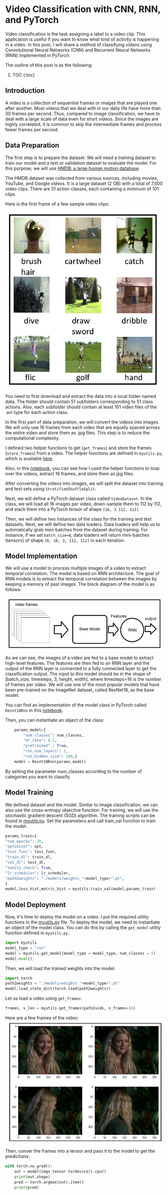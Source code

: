 # Video Classification with CNN, RNN, and PyTorch

Video classification is the task assigning a label to a video clip. This application is useful if you want to know what kind of
activity is happening in a video. In this post, I will share a method of classifying videos using Convolutional Neural Networks (CNN) and Recurrent Neural Networks (RNN) implemented in PyTorch.

The outline of this post is as the following:
1. TOC
{:toc}

## Introduction
A video is a collection of sequential frames or images that are played one after another. Most videos that we deal with in our daily life have
more than 30 frames per second. Thus, compared to image classification, we have to deal with a large scale of data even for short videos. Since the images are highly correlated, it is common to skip the intermediate frames and process fewer frames per second. 


## Data Preparation
The first step is to prepare the dataset. We will need a training dataset to train our model and a test or validation dataset to evaluate the model. For this purpose, we will use [HMDB: a large human motion database](https://serre-lab.clps.brown.edu/resource/hmdb-a-large-human-motion-database/#overview). 

The HMDB dataset was collected from various sources, including movies, YouTube, and Google videos. It is a large dataset (2 GB) with a total of 7,000 video clips. There are 51 action classes, each containing a minimum of 101 clips. 

Here is the first frame of a few sample video clips:

![sample collection](/images/vidclass/samplevid.png)

You need to first download and extract the data into a local folder named data. The folder should contain 51 subfolders corresponding to 51 class actions. Also, each subfolder should contain at least 101 video files of the .avi type for each action class. 

In the first part of data preparation, we will convert the videos into images. We will only use 16 frames from each video that are equally spaced across the entire video and store them as .jpg files. This step is to reduce the computational complexity.

I defined two helper functions to get (```get_frames```) and store the frames (```store_frames```) from a video. The helper functions are defined in ```myutils.py```, which is available [here](https://github.com/PacktPublishing/PyTorch-Computer-Vision-Cookbook/blob/master/Chapter10/myutils.py).

Also, in this [notebook](https://github.com/PacktPublishing/PyTorch-Computer-Vision-Cookbook/blob/master/Chapter10/prepare_data.ipynb), you can see how I used the helper functions to loop over the videos, extract 16 frames, and store them as jpg files.

After converting the videos into images, we will split the dataset into training and test sets using ```StratifiedShuffleSplit```. 

Next, we will define a PyTorch dataset class called ```VideoDataset```. In the class, we will load all 16 images per video, down-sample them to 112 by 112, and stack them into a PyTorch tensor of shape ```[16, 3 112, 112]```.

Then, we will define two instances of the class for the training and test datasets. Next, we will define two data loaders. Data loaders will help us to automatically grab mini-batches from the dataset during training. For instance, if we set ```batch_size=8```, data loaders will return mini-batches (tensors) of shape ```[8, 16, 3, 112, 112]``` in each iteration.



## Model Implementation
We will use a model to process multiple images of a video to extract temporal correlation. The model is based on RNN architecture. The goal of RNN models is to extract the
temporal correlation between the images by keeping a memory of past images. The block
diagram of the model is as follows:

![rnn model](/images/vidclass/rnnmodel.png)

As we can see, the images of a video are fed to a base model to extract high-level features.
The features are then fed to an RNN layer and the output of the RNN layer is connected to
a fully connected layer to get the classification output. The input to this model should be in
the shape of [batch_size, timesteps, 3, height, width], where timesteps=16 is
the number of frames per video. We will use one of the most popular models that have been
pre-trained on the ImageNet dataset, called ResNet18, as the base model.

You can find an implementation of the model class in PyTorch called ```Resnt18Rnn``` in this [notebook](https://github.com/PacktPublishing/PyTorch-Computer-Vision-Cookbook/blob/master/Chapter10/Chapter10.ipynb).

Then, you can instantiate an object of the class:

```python
    params_model={
        "num_classes": num_classes,
        "dr_rate": 0.1,
        "pretrained" : True,
        "rnn_num_layers": 1,
        "rnn_hidden_size": 100,}
    model = Resnt18Rnn(params_model)      
```

By setting the parameter num_classes according to the number of categories you want to classify.



## Model Training

We defined dataset and the model. Similar to image classification, we can also use the cross-entropy objective function. For training, we will
use the stochastic gradient descent (SGD) algorithm. The training scripts can be found in [myutils.py](https://github.com/PacktPublishing/PyTorch-Computer-Vision-Cookbook/blob/master/Chapter10/myutils.py). Set the parameters and call train_val function to train the model.

```python
params_train={
"num_epochs": 20,
"optimizer": opt,
"loss_func": loss_func,
"train_dl": train_dl,
"val_dl": test_dl,
"sanity_check": True,
"lr_scheduler": lr_scheduler,
"path2weights": "./models/weights_"+model_type+".pt",
}
model,loss_hist,metric_hist = myutils.train_val(model,params_train)
```

## Model Deployment

Now, it's time to deploy the model on a video. I put the required utility functions in the [myutils.py](https://github.com/PacktPublishing/PyTorch-Computer-Vision-Cookbook/blob/master/Chapter10/myutils.py) file. To deploy the model, we need to instantiate an object
of the model class. You can do this by calling the ```get_model``` utility function defined in ```myutils.py```. 

```python
import myutils
model_type = "rnn"
model = myutils.get_model(model_type = model_type, num_classes = 5)
model.eval();
```

Then, we will load the trained weights into the model.

```python
import torch
path2weights = "./models/weights_"+model_type+".pt"
model.load_state_dict(torch.load(path2weights))
```

Let us load a video using ```get_frames```:

```python
frames, v_len = myutils.get_frames(path2vido, n_frames=16)
```

Here are a few frames of the video:
![sample video deploy](/images/vidclass/samplevid2.png)


Then, conver the frames into a tensor and pass it to the model to get the predictions:

```python
with torch.no_grad():
    out = model(imgs_tensor.to(device)).cpu()
    print(out.shape)
    pred = torch.argmax(out).item()
    print(pred)
```

